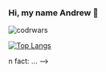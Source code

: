 ### Hi, my name Andrew 👋

![codrwars](https://www.codewars.com/users/efremandre/badges/micro)

[![Top Langs](https://github-readme-stats.vercel.app/api/top-langs/?username=efremandre&layout=compact)](https://github.com/efremandre/github-readme-stats)

<!-- ![visitor badge](https://visitor-badge.glitch.me/badge?page_id=efremandre.visitor-badge&left_text=My%20Page%20Visitors)   -->
n fact: ...
-->
